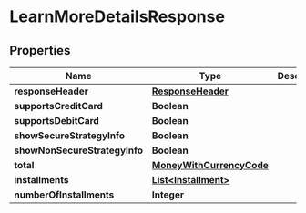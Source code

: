 
# LearnMoreDetailsResponse

## Properties
Name | Type | Description | Notes
------------ | ------------- | ------------- | -------------
**responseHeader** | [**ResponseHeader**](ResponseHeader.md) |  |  [optional]
**supportsCreditCard** | **Boolean** |  | 
**supportsDebitCard** | **Boolean** |  | 
**showSecureStrategyInfo** | **Boolean** |  | 
**showNonSecureStrategyInfo** | **Boolean** |  | 
**total** | [**MoneyWithCurrencyCode**](MoneyWithCurrencyCode.md) |  |  [optional]
**installments** | [**List&lt;Installment&gt;**](Installment.md) |  |  [optional]
**numberOfInstallments** | **Integer** |  | 



